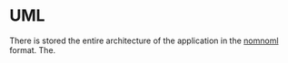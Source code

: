 # UML

There is stored the entire architecture of the application in the
[nomnoml](www.nomnoml.com) format. The.
